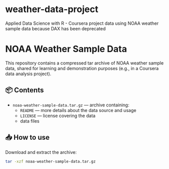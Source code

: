 # weather-data-project
Applied Data Science with R - Coursera project data using NOAA weather sample data because DAX has been deprecated

# NOAA Weather Sample Data

This repository contains a compressed tar archive of NOAA weather sample data, shared for learning and demonstration purposes (e.g., in a Coursera data analysis project).

## 📦 Contents
- `noaa-weather-sample-data.tar.gz` — archive containing:
  - `README` — more details about the data source and usage
  - `LICENSE` — license covering the data
  - data files

## 📥 How to use
Download and extract the archive:
```bash
tar -xzf noaa-weather-sample-data.tar.gz
